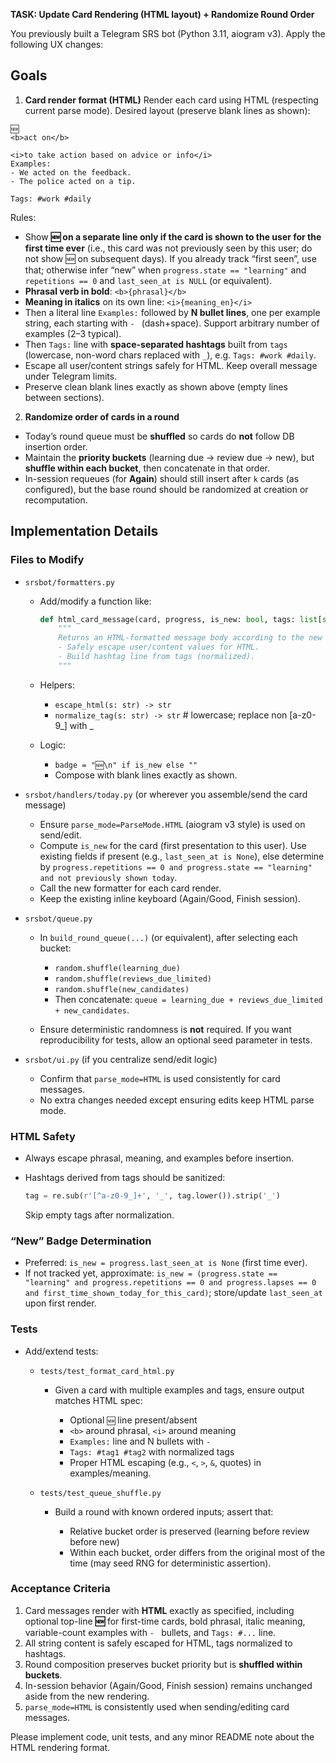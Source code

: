 **TASK: Update Card Rendering (HTML layout) + Randomize Round Order**

You previously built a Telegram SRS bot (Python 3.11, aiogram v3). Apply the following UX changes:

## Goals

1. **Card render format (HTML)**
   Render each card using HTML (respecting current parse mode). Desired layout (preserve blank lines as shown):

```
🆕
<b>act on</b>

<i>to take action based on advice or info</i>
Examples:
- We acted on the feedback.
- The police acted on a tip.

Tags: #work #daily
```

Rules:

* Show **🆕 on a separate line only if the card is shown to the user for the first time ever** (i.e., this card was not previously seen by this user; do not show 🆕 on subsequent days). If you already track “first seen”, use that; otherwise infer “new” when `progress.state == "learning"` and `repetitions == 0` and `last_seen_at is NULL` (or equivalent).
* **Phrasal verb in bold**: `<b>{phrasal}</b>`
* **Meaning in italics** on its own line: `<i>{meaning_en}</i>`
* Then a literal line `Examples:` followed by **N bullet lines**, one per example string, each starting with `- ` (dash+space). Support arbitrary number of examples (2–3 typical).
* Then `Tags:` line with **space-separated hashtags** built from `tags` (lowercase, non-word chars replaced with `_`), e.g. `Tags: #work #daily`.
* Escape all user/content strings safely for HTML. Keep overall message under Telegram limits.
* Preserve clean blank lines exactly as shown above (empty lines between sections).

2. **Randomize order of cards in a round**

* Today’s round queue must be **shuffled** so cards do **not** follow DB insertion order.
* Maintain the **priority buckets** (learning due → review due → new), but **shuffle within each bucket**, then concatenate in that order.
* In-session requeues (for **Again**) should still insert after `k` cards (as configured), but the base round should be randomized at creation or recomputation.

## Implementation Details

### Files to Modify

* `srsbot/formatters.py`

  * Add/modify a function like:

    ```python
    def html_card_message(card, progress, is_new: bool, tags: list[str]) -> str:
        """
        Returns an HTML-formatted message body according to the new spec.
        - Safely escape user/content values for HTML.
        - Build hashtag line from tags (normalized).
        """
    ```
  * Helpers:

    * `escape_html(s: str) -> str`
    * `normalize_tag(s: str) -> str`  # lowercase; replace non \[a-z0-9\_] with \_
  * Logic:

    * `badge = "🆕\n" if is_new else ""`
    * Compose with blank lines exactly as shown.

* `srsbot/handlers/today.py` (or wherever you assemble/send the card message)

  * Ensure `parse_mode=ParseMode.HTML` (aiogram v3 style) is used on send/edit.
  * Compute `is_new` for the card (first presentation to this user). Use existing fields if present (e.g., `last_seen_at is None`), else determine by `progress.repetitions == 0 and progress.state == "learning" and not previously shown today`.
  * Call the new formatter for each card render.
  * Keep the existing inline keyboard (Again/Good, Finish session).

* `srsbot/queue.py`

  * In `build_round_queue(...)` (or equivalent), after selecting each bucket:

    * `random.shuffle(learning_due)`
    * `random.shuffle(reviews_due_limited)`
    * `random.shuffle(new_candidates)`
    * Then concatenate: `queue = learning_due + reviews_due_limited + new_candidates`.
  * Ensure deterministic randomness is **not** required. If you want reproducibility for tests, allow an optional seed parameter in tests.

* `srsbot/ui.py` (if you centralize send/edit logic)

  * Confirm that `parse_mode=HTML` is used consistently for card messages.
  * No extra changes needed except ensuring edits keep HTML parse mode.

### HTML Safety

* Always escape phrasal, meaning, and examples before insertion.
* Hashtags derived from tags should be sanitized:

  ```python
  tag = re.sub(r'[^a-z0-9_]+', '_', tag.lower()).strip('_')
  ```

  Skip empty tags after normalization.

### “New” Badge Determination

* Preferred: `is_new = progress.last_seen_at is None` (first time ever).
* If not tracked yet, approximate: `is_new = (progress.state == "learning" and progress.repetitions == 0 and progress.lapses == 0 and first_time_shown_today_for_this_card)`; store/update `last_seen_at` upon first render.

### Tests

* Add/extend tests:

  * `tests/test_format_card_html.py`

    * Given a card with multiple examples and tags, ensure output matches HTML spec:

      * Optional `🆕` line present/absent
      * `<b>` around phrasal, `<i>` around meaning
      * `Examples:` line and N bullets with `- `
      * `Tags: #tag1 #tag2` with normalized tags
      * Proper HTML escaping (e.g., `<`, `>`, `&`, quotes) in examples/meaning.
  * `tests/test_queue_shuffle.py`

    * Build a round with known ordered inputs; assert that:

      * Relative bucket order is preserved (learning before review before new)
      * Within each bucket, order differs from the original most of the time (may seed RNG for deterministic assertion).

### Acceptance Criteria

1. Card messages render with **HTML** exactly as specified, including optional top-line **🆕** for first-time cards, bold phrasal, italic meaning, variable-count examples with `- ` bullets, and `Tags: #...` line.
2. All string content is safely escaped for HTML, tags normalized to hashtags.
3. Round composition preserves bucket priority but is **shuffled within buckets**.
4. In-session behavior (Again/Good, Finish session) remains unchanged aside from the new rendering.
5. `parse_mode=HTML` is consistently used when sending/editing card messages.

Please implement code, unit tests, and any minor README note about the HTML rendering format.

